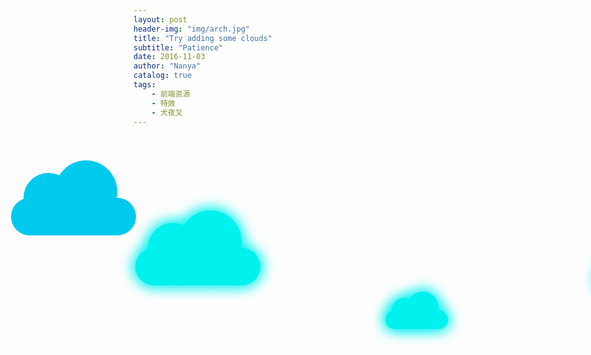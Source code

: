 ```yaml
---
layout: post
header-img: "img/arch.jpg"
title: "Try adding some clouds"
subtitle: "Patience"
date: 2016-11-03
author: "Nanya"
catalog: true
tags:
    - 前端资源
    - 特效
    - 犬夜叉
---
```


<div class="container-fluid">
    <div class="row">
        <div id="clouds">
            <div class="cloud1"></div>
            <div class="cloud2"></div>
            <div class="cloud3"></div>
        </div>
        <div id="clouds2">
            <div class="cloud1"></div>
            <div class="cloud2"></div>
            <div class="cloud3"></div>
        </div>
    </div>
</div>

<style>
.container {
    background: #fff;
}

/* Clouds */
#clouds {
  top: 100px;
  position: relative;
  -webkit-animation: move 20s infinite linear;
  -moz-animation: move 20s infinite linear;
  -ms-animation: move 20s infinite linear;
  z-index: 1;
}

#clouds2 {
  position: relative;
  -webkit-animation: backup 14s infinite linear;
  -moz-animation: backup 14s infinite linear;
  -ms-animation: backup 14s infinite linear;
  z-index: 2;
}

.cloud1, .cloud2, .cloud3 {
  opacity: 1;
}

.cloud1 {
  width: 200px;
  height: 60px;
  background: #00c9ee;
  position: absolute;
  top: 80px;

  -webkit-border-radius: 200px;
  -moz-border-radius: 200px;
  border-radius: 200px;

}

.cloud1:after {
  content: '';
  position: absolute;
  background: #00c9ee;
  width: 80px;
  height: 80px;
  top: -40px;
  left: 20px;

  -webkit-border-radius: 200px;
  -moz-border-radius: 200px;
  border-radius: 200px;

}

.cloud1:before {
  content: '';
  position: absolute;
  background: #00c9ee;
  width: 100px;
  height: 100px;
  top: -60px;
  right: 30px;

  -webkit-border-radius: 200px;
  -moz-border-radius: 200px;
  border-radius: 200px;
}

.cloud2 {
  width: 100px;
  height: 30px;
  background: #00c9ee;
  position: absolute;
  top: 180px;
  left: 400px;

  -webkit-border-radius: 200px;
  -moz-border-radius: 200px;
  border-radius: 200px;
}

.cloud2:after {
  content: '';
  position: absolute;
  background: #00c9ee;
  width: 40px;
  height: 40px;
  top: -20px;
  left: 10px;

  -webkit-border-radius: 200px;
  -moz-border-radius: 200px;
  border-radius: 200px;
}

.cloud2:before {
  content: '';
  position: absolute;
  background: #00c9ee;
  width: 50px;
  height: 50px;
  top: -30px;
  right: 15px;

  -webkit-border-radius: 200px;
  -moz-border-radius: 200px;
  border-radius: 200px;

}

.cloud3 {
  width: 200px;
  height: 60px;
  background: #00c9ee;
  position: absolute;
  top: 100px;
  left: 740px;

  -webkit-border-radius: 200px;
  -moz-border-radius: 200px;
  border-radius: 200px;
}

.cloud3:after {
  content: '';
  position: absolute;
  background: #00c9ee;
  width: 80px;
  height: 80px;
  top: -40px;
  left: 20px;

  -webkit-border-radius: 200px;
  -moz-border-radius: 200px;
  border-radius: 200px;
}

.cloud3:before {
  content: '';
  position: absolute;
  background: #00c9ee;
  width: 100px;
  height: 100px;
  top: -60px;
  right: 30px;

  -webkit-border-radius: 200px;
  -moz-border-radius: 200px;
  border-radius: 200px;
}

@-webkit-keyframes move {
  0% {left: 0px;}
  49% {left: 940px; opacity: 1;}
  50% {left: 940px; opacity: 0;}
  51% {left: -940px; opacity: 0;}
  52% {left: -940px; opacity: 1;}
  100% {left: 0px;}
}

@-webkit-keyframes backup {
  0% {left: -940px;}
  100% {left: 940px;}

}

@-moz-keyframes move {
  0% {left: 0px;}
  49% {left: 940px; opacity: 1;}
  50% {left: 940px; opacity: 0;}
  51% {left: -940px; opacity: 0;}
  52% {left: -940px; opacity: 1;}
  100% {left: 0px;}
}

@-moz-keyframes backup {
  0% {left: -940px;}
  100% {left: 940px;}

}

@-ms-keyframes move {
  0% {left: 0px;}
  49% {left: 940px; opacity: 1;}
  50% {left: 940px; opacity: 0;}
  51% {left: -940px; opacity: 0;}
  52% {left: -940px; opacity: 1;}
  100% {left: 0px;}
}

@-ms-keyframes backup {
  0% {left: -940px;}
  100% {left: 940px;}

}

#clouds .cloud1, #clouds .cloud2, #clouds .cloud2:after, #clouds .cloud2:before, #clouds .cloud3, #clouds .cloud1:after, #clouds .cloud1:before, #clouds .cloud3:before, #clouds .cloud3:after {
    background: #00f1ee;
    box-shadow: 0px 0px 20px 5px #00f1ee;
    -moz-box-shadow: 0px 0px 20px 5px #00f1ee;
    -webkit-box-shadow: 0px 0px 20px 5px #00f1ee;
}

</style>

